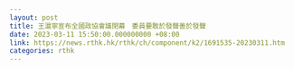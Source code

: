 ```yaml
---
layout: post
title: 王滬寧宣布全國政協會議閉幕　委員要敢於發聲善於發聲
date: 2023-03-11 15:50:00.000000000 +08:00
link: https://news.rthk.hk/rthk/ch/component/k2/1691535-20230311.htm
categories: rthk
---
```



